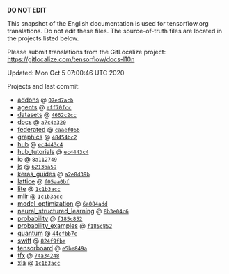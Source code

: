 __DO NOT EDIT__

This snapshot of the English documentation is used for tensorflow.org
translations. Do not edit these files. The source-of-truth files are located in
the projects listed below.

Please submit translations from the GitLocalize project: https://gitlocalize.com/tensorflow/docs-l10n

Updated: Mon Oct  5 07:00:46 UTC 2020

Projects and last commit:

- [addons](https://github.com/tensorflow/addons/tree/master/docs) @ <a href='https://github.com/tensorflow/addons/commit/07ed7acb047c3c2161f5ed70eae90350c4d995ba'><code>07ed7acb</code></a>
- [agents](https://github.com/tensorflow/agents/tree/master/docs) @ <a href='https://github.com/tensorflow/agents/commit/eff70fcc79aee2af0f4528ef16499c5dce3662e0'><code>eff70fcc</code></a>
- [datasets](https://github.com/tensorflow/datasets/tree/master/docs) @ <a href='https://github.com/tensorflow/datasets/commit/4662c2cc0be04addb4f9cfd52f656bd60e367265'><code>4662c2cc</code></a>
- [docs](https://github.com/tensorflow/docs/tree/master/site/en) @ <a href='https://github.com/tensorflow/docs/commit/a7c4a320edca4ba51b783ae74e8d981ac34bcb35'><code>a7c4a320</code></a>
- [federated](https://github.com/tensorflow/federated/tree/master/docs) @ <a href='https://github.com/tensorflow/federated/commit/caaef066440a4f467dc5c6ea791c8e4e63218235'><code>caaef066</code></a>
- [graphics](https://github.com/tensorflow/graphics/tree/master/tensorflow_graphics/g3doc) @ <a href='https://github.com/tensorflow/graphics/commit/48454bc297e4b7b59e1fac8b4cc92058e1d7642e'><code>48454bc2</code></a>
- [hub](https://github.com/tensorflow/hub/tree/master/docs) @ <a href='https://github.com/tensorflow/hub/commit/ec4443c40ecf089f6976ba370b417902bf5c2a67'><code>ec4443c4</code></a>
- [hub_tutorials](https://github.com/tensorflow/hub/tree/master/examples/colab) @ <a href='https://github.com/tensorflow/hub/commit/ec4443c40ecf089f6976ba370b417902bf5c2a67'><code>ec4443c4</code></a>
- [io](https://github.com/tensorflow/io/tree/master/docs) @ <a href='https://github.com/tensorflow/io/commit/8a1127490db959c3036c83bb54b8fa6475a1c79b'><code>8a112749</code></a>
- [js](https://github.com/tensorflow/tfjs-website/tree/master/docs) @ <a href='https://github.com/tensorflow/tfjs-website/commit/6213ba596d55a9e54cd6bf98706c28d42974b775'><code>6213ba59</code></a>
- [keras_guides](https://github.com/tensorflow/docs/tree/snapshot-keras/site/en/guide/keras) @ <a href='https://github.com/tensorflow/docs/commit/a2e8d39bbc7abd82f9dc2ebeacb5a689b8d850bd'><code>a2e8d39b</code></a>
- [lattice](https://github.com/tensorflow/lattice/tree/master/docs) @ <a href='https://github.com/tensorflow/lattice/commit/f05aa0bf2e85756f7a5f49f1378f0d1e428bea2d'><code>f05aa0bf</code></a>
- [lite](https://github.com/tensorflow/tensorflow/tree/master/tensorflow/lite/g3doc) @ <a href='https://github.com/tensorflow/tensorflow/commit/1c1b3accab37d181c1dae86ae0e2c769a6fd8730'><code>1c1b3acc</code></a>
- [mlir](https://github.com/tensorflow/tensorflow/tree/master/tensorflow/compiler/mlir/g3doc) @ <a href='https://github.com/tensorflow/tensorflow/commit/1c1b3accab37d181c1dae86ae0e2c769a6fd8730'><code>1c1b3acc</code></a>
- [model_optimization](https://github.com/tensorflow/model-optimization/tree/master/tensorflow_model_optimization/g3doc) @ <a href='https://github.com/tensorflow/model-optimization/commit/6a084addc3f13ca11d43059001d6775aa36edb23'><code>6a084add</code></a>
- [neural_structured_learning](https://github.com/tensorflow/neural-structured-learning/tree/master/g3doc) @ <a href='https://github.com/tensorflow/neural-structured-learning/commit/8b3e04c6ebdb06e8e52606a8835f9f55d0e76eec'><code>8b3e04c6</code></a>
- [probability](https://github.com/tensorflow/probability/tree/master/tensorflow_probability/g3doc) @ <a href='https://github.com/tensorflow/probability/commit/f185c852146894af6dc02223020413bf26ecdd5c'><code>f185c852</code></a>
- [probability_examples](https://github.com/tensorflow/probability/tree/master/tensorflow_probability/examples/jupyter_notebooks) @ <a href='https://github.com/tensorflow/probability/commit/f185c852146894af6dc02223020413bf26ecdd5c'><code>f185c852</code></a>
- [quantum](https://github.com/tensorflow/quantum/tree/master/docs) @ <a href='https://github.com/tensorflow/quantum/commit/44cfbb7cb5879adec7fb4f69d241b71dab28595f'><code>44cfbb7c</code></a>
- [swift](https://github.com/tensorflow/swift/tree/master/docs/site) @ <a href='https://github.com/tensorflow/swift/commit/824f9fbe499642d64e315ac11423a8c9061dd075'><code>824f9fbe</code></a>
- [tensorboard](https://github.com/tensorflow/tensorboard/tree/master/docs) @ <a href='https://github.com/tensorflow/tensorboard/commit/e5be849a94c365e40717708b40a2838d4905e7f7'><code>e5be849a</code></a>
- [tfx](https://github.com/tensorflow/tfx/tree/master/docs) @ <a href='https://github.com/tensorflow/tfx/commit/74a34248c1b531f5409033da4fb497696ee2a817'><code>74a34248</code></a>
- [xla](https://github.com/tensorflow/tensorflow/tree/master/tensorflow/compiler/xla/g3doc) @ <a href='https://github.com/tensorflow/tensorflow/commit/1c1b3accab37d181c1dae86ae0e2c769a6fd8730'><code>1c1b3acc</code></a>

